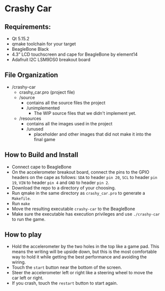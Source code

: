 # Crashy Car

## Requirements:
- Qt 5.15.2
- qmake toolchain for your target
- BeagleBone Black
- 4.3” LCD touchscreen and cape for BeagleBone by element14
- Adafruit I2C LSM9DS0 breakout board

## File Organization
- /crashy-car
  - crashy_car.pro (project file)
  - /source
    - contains all the source files the project
    - /unimplemented
      - The WIP source files that we didn't implement yet.
  - /resources
    - contains all the images used in the project
    - /unused
      - placeholder and other images that did not make it into the final game
  

## How to Build and Install
- Connect cape to BeagleBone
- On the accelerometer breakout board, connect the pins to the GPIO headers on the cape as follows: `SDA` to header `pin 20`, `SCL` to header `pin 19`, `VIN` to header `pin 4` and `GND` to header `pin 2`.
- Download the repo to a directory of your choosing. 
- Run qmake in the same directory as `crashy_car.pro` to generate a `Makefile`.
- Run `make`
- Move the resulting executable `crashy-car` to the BeagleBone
- Make sure the executable has execution privileges and use `./crashy-car` to run the game.

## How to play
- Hold the accelerometer by the two holes in the top like a game pad. This means the writing will be upside down, but this is the most comfortable way to hold it while getting the best performance and avoiding the wiring.
- Touch the `start` button near the bottom of the screen.
- Steer the accelerometer left or right like a steering wheel to move the car left or right.
- If you crash, touch the `restart` button to start again.
